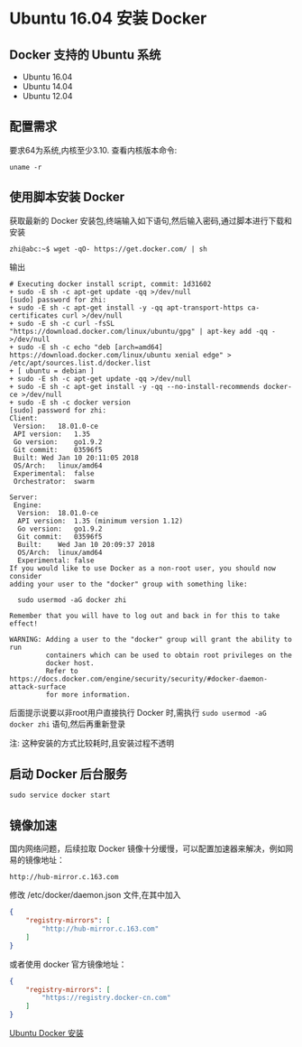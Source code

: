 # Ubuntu 16.04 安装 Docker

## Docker 支持的 Ubuntu 系统

- Ubuntu 16.04
- Ubuntu 14.04
- Ubuntu 12.04

## 配置需求

要求64为系统,内核至少3.10. 查看内核版本命令:

``` shell
uname -r
```

## 使用脚本安装 Docker

获取最新的 Docker 安装包,终端输入如下语句,然后输入密码,通过脚本进行下载和安装

``` shell
zhi@abc:~$ wget -qO- https://get.docker.com/ | sh
```

输出

``` text
# Executing docker install script, commit: 1d31602
+ sudo -E sh -c apt-get update -qq >/dev/null
[sudo] password for zhi: 
+ sudo -E sh -c apt-get install -y -qq apt-transport-https ca-certificates curl >/dev/null
+ sudo -E sh -c curl -fsSL "https://download.docker.com/linux/ubuntu/gpg" | apt-key add -qq - >/dev/null
+ sudo -E sh -c echo "deb [arch=amd64] https://download.docker.com/linux/ubuntu xenial edge" > /etc/apt/sources.list.d/docker.list
+ [ ubuntu = debian ]
+ sudo -E sh -c apt-get update -qq >/dev/null
+ sudo -E sh -c apt-get install -y -qq --no-install-recommends docker-ce >/dev/null
+ sudo -E sh -c docker version
[sudo] password for zhi: 
Client:
 Version:	18.01.0-ce
 API version:	1.35
 Go version:	go1.9.2
 Git commit:	03596f5
 Built:	Wed Jan 10 20:11:05 2018
 OS/Arch:	linux/amd64
 Experimental:	false
 Orchestrator:	swarm

Server:
 Engine:
  Version:	18.01.0-ce
  API version:	1.35 (minimum version 1.12)
  Go version:	go1.9.2
  Git commit:	03596f5
  Built:	Wed Jan 10 20:09:37 2018
  OS/Arch:	linux/amd64
  Experimental:	false
If you would like to use Docker as a non-root user, you should now consider
adding your user to the "docker" group with something like:

  sudo usermod -aG docker zhi

Remember that you will have to log out and back in for this to take effect!

WARNING: Adding a user to the "docker" group will grant the ability to run
         containers which can be used to obtain root privileges on the
         docker host.
         Refer to https://docs.docker.com/engine/security/security/#docker-daemon-attack-surface
         for more information.
```

后面提示说要以非root用户直接执行 Docker 时,需执行  `sudo usermod -aG docker zhi` 语句,然后再重新登录

注: 这种安装的方式比较耗时,且安装过程不透明

## 启动 Docker 后台服务

``` shell
sudo service docker start
```

## 镜像加速

国内网络问题，后续拉取 Docker 镜像十分缓慢，可以配置加速器来解决，例如网易的镜像地址：

``` text
http://hub-mirror.c.163.com
```

修改 /etc/docker/daemon.json 文件,在其中加入

``` json
{
    "registry-mirrors": [
        "http://hub-mirror.c.163.com"
    ]
}
```

或者使用 docker 官方镜像地址：

``` json
{
    "registry-mirrors": [
        "https://registry.docker-cn.com"
    ]
}
```

[Ubuntu Docker 安装](http://www.runoob.com/docker/ubuntu-docker-install.html)